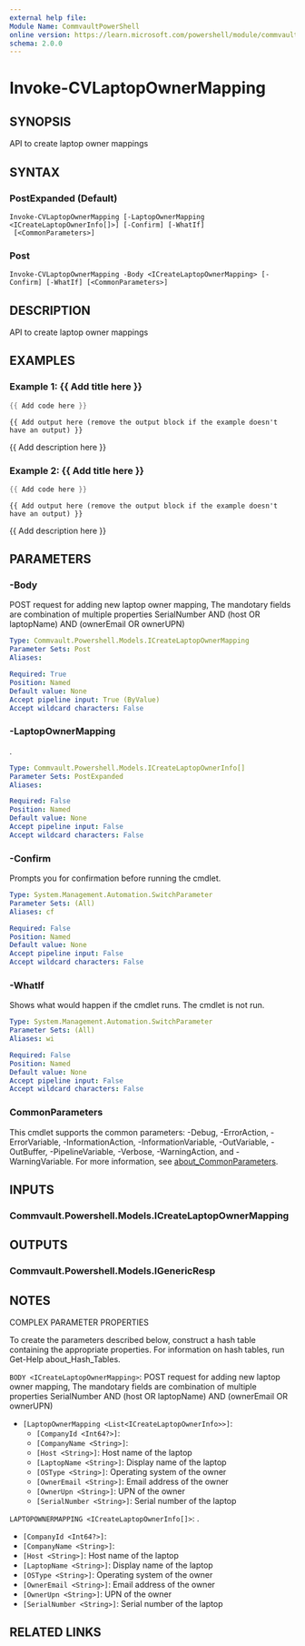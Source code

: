 ```yaml
---
external help file:
Module Name: CommvaultPowerShell
online version: https://learn.microsoft.com/powershell/module/commvaultpowershell/invoke-cvlaptopownermapping
schema: 2.0.0
---
```


# Invoke-CVLaptopOwnerMapping

## SYNOPSIS
API to create laptop owner mappings

## SYNTAX

### PostExpanded (Default)
```
Invoke-CVLaptopOwnerMapping [-LaptopOwnerMapping <ICreateLaptopOwnerInfo[]>] [-Confirm] [-WhatIf]
 [<CommonParameters>]
```

### Post
```
Invoke-CVLaptopOwnerMapping -Body <ICreateLaptopOwnerMapping> [-Confirm] [-WhatIf] [<CommonParameters>]
```

## DESCRIPTION
API to create laptop owner mappings

## EXAMPLES

### Example 1: {{ Add title here }}
```powershell
{{ Add code here }}
```

```output
{{ Add output here (remove the output block if the example doesn't have an output) }}
```

{{ Add description here }}

### Example 2: {{ Add title here }}
```powershell
{{ Add code here }}
```

```output
{{ Add output here (remove the output block if the example doesn't have an output) }}
```

{{ Add description here }}

## PARAMETERS

### -Body
POST request for adding new laptop owner mapping, The mandotary fields are combination of multiple properties SerialNumber AND (host OR laptopName) AND (ownerEmail OR ownerUPN)

```yaml
Type: Commvault.Powershell.Models.ICreateLaptopOwnerMapping
Parameter Sets: Post
Aliases:

Required: True
Position: Named
Default value: None
Accept pipeline input: True (ByValue)
Accept wildcard characters: False
```

### -LaptopOwnerMapping
.

```yaml
Type: Commvault.Powershell.Models.ICreateLaptopOwnerInfo[]
Parameter Sets: PostExpanded
Aliases:

Required: False
Position: Named
Default value: None
Accept pipeline input: False
Accept wildcard characters: False
```

### -Confirm
Prompts you for confirmation before running the cmdlet.

```yaml
Type: System.Management.Automation.SwitchParameter
Parameter Sets: (All)
Aliases: cf

Required: False
Position: Named
Default value: None
Accept pipeline input: False
Accept wildcard characters: False
```

### -WhatIf
Shows what would happen if the cmdlet runs.
The cmdlet is not run.

```yaml
Type: System.Management.Automation.SwitchParameter
Parameter Sets: (All)
Aliases: wi

Required: False
Position: Named
Default value: None
Accept pipeline input: False
Accept wildcard characters: False
```

### CommonParameters
This cmdlet supports the common parameters: -Debug, -ErrorAction, -ErrorVariable, -InformationAction, -InformationVariable, -OutVariable, -OutBuffer, -PipelineVariable, -Verbose, -WarningAction, and -WarningVariable. For more information, see [about_CommonParameters](http://go.microsoft.com/fwlink/?LinkID=113216).

## INPUTS

### Commvault.Powershell.Models.ICreateLaptopOwnerMapping

## OUTPUTS

### Commvault.Powershell.Models.IGenericResp

## NOTES

COMPLEX PARAMETER PROPERTIES

To create the parameters described below, construct a hash table containing the appropriate properties. For information on hash tables, run Get-Help about_Hash_Tables.


`BODY <ICreateLaptopOwnerMapping>`: POST request for adding new laptop owner mapping, The mandotary fields are combination of multiple properties SerialNumber AND (host OR laptopName) AND (ownerEmail OR ownerUPN)
  - `[LaptopOwnerMapping <List<ICreateLaptopOwnerInfo>>]`: 
    - `[CompanyId <Int64?>]`: 
    - `[CompanyName <String>]`: 
    - `[Host <String>]`: Host name of the laptop
    - `[LaptopName <String>]`: Display name of the laptop
    - `[OSType <String>]`: Operating system of the owner
    - `[OwnerEmail <String>]`: Email address of the owner
    - `[OwnerUpn <String>]`: UPN of the owner
    - `[SerialNumber <String>]`: Serial number of the laptop

`LAPTOPOWNERMAPPING <ICreateLaptopOwnerInfo[]>`: .
  - `[CompanyId <Int64?>]`: 
  - `[CompanyName <String>]`: 
  - `[Host <String>]`: Host name of the laptop
  - `[LaptopName <String>]`: Display name of the laptop
  - `[OSType <String>]`: Operating system of the owner
  - `[OwnerEmail <String>]`: Email address of the owner
  - `[OwnerUpn <String>]`: UPN of the owner
  - `[SerialNumber <String>]`: Serial number of the laptop

## RELATED LINKS

